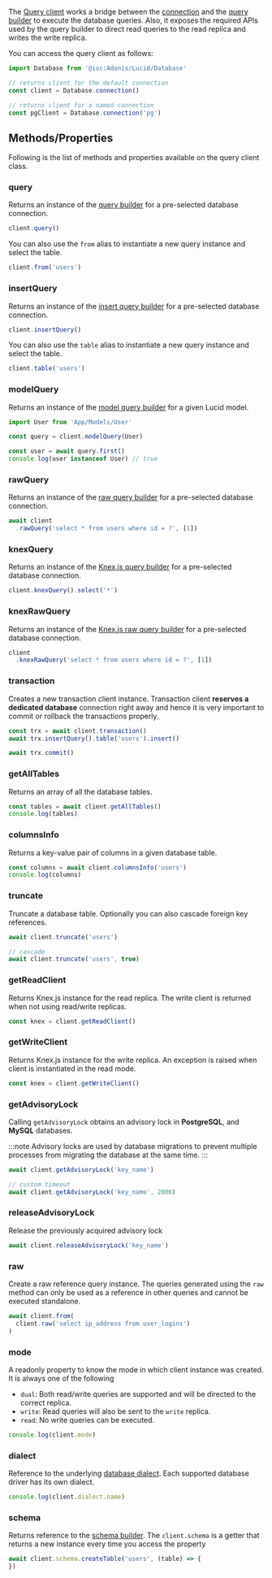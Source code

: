 The [Query client](https://github.com/adonisjs/lucid/blob/efed38908680cca3b288d9b2a123586fab155b1d/src/QueryClient/index.ts#L38) works a bridge between the [connection](/api/database/connection) and the [query builder](/api/database/query-builder) to execute the database queries. Also, it exposes the required APIs used by the query builder to direct read queries to the read replica and writes the write replica.

You can access the query client as follows:

```ts
import Database from '@ioc:Adonis/Lucid/Database'

// returns client for the default connection
const client = Database.connection()

// returns client for a named connection
const pgClient = Database.connection('pg')
```

## Methods/Properties
Following is the list of methods and properties available on the query client class.

### query
Returns an instance of the [query builder](/api/database/query-builder) for a pre-selected database connection.

```ts
client.query()
```

You can also use the `from` alias to instantiate a new query instance and select the table.

```ts
client.from('users')
```

### insertQuery
Returns an instance of the [insert query builder](/api/database/insert-query-builder) for a pre-selected database connection.

```ts
client.insertQuery()
```

You can also use the `table` alias to instantiate a new query instance and select the table.

```ts
client.table('users')
```

### modelQuery
Returns an instance of the [model query builder](/api/database/model-query-builder) for a given Lucid model.

```ts
import User from 'App/Models/User'

const query = client.modelQuery(User)

const user = await query.first()
console.log(user instanceof User) // true
```

### rawQuery
Returns an instance of the [raw query builder](/api/database/raw-query-builder) for a pre-selected database connection.

```ts
await client
  .rawQuery('select * from users where id = ?', [1])
```

### knexQuery
Returns an instance of the [Knex.js query builder](http://knexjs.org/#Builder) for a pre-selected database connection.

```ts
client.knexQuery().select('*')
```

### knexRawQuery
Returns an instance of the [Knex.js raw query builder](http://knexjs.org/#Raw) for a pre-selected database connection.

```ts
client
  .knexRawQuery('select * from users where id = ?', [1])
```

### transaction
Creates a new transaction client instance. Transaction client **reserves a dedicated database** connection right away and hence it is very important to commit or rollback the transactions properly.

```ts
const trx = await client.transaction()
await trx.insertQuery().table('users').insert()

await trx.commit()
```

### getAllTables
Returns an array of all the database tables.

```ts
const tables = await client.getAllTables()
console.log(tables)
```

### columnsInfo
Returns a key-value pair of columns in a given database table.

```ts
const columns = await client.columnsInfo('users')
console.log(columns)
```

### truncate
Truncate a database table. Optionally you can also cascade foreign key references.

```ts
await client.truncate('users')

// cascade
await client.truncate('users', true)
```

### getReadClient
Returns Knex.js instance for the read replica. The write client is returned when not using read/write replicas.

```ts
const knex = client.getReadClient()
```

### getWriteClient
Returns Knex.js instance for the write replica. An exception is raised when client is instantiated in the read mode.

```ts
const knex = client.getWriteClient()
```

### getAdvisoryLock
Calling `getAdvisoryLock` obtains an advisory lock in **PostgreSQL**, and **MySQL** databases.

:::note
Advisory locks are used by database migrations to prevent multiple processes from migrating the database at the same time.
:::

```ts
await client.getAdvisoryLock('key_name')

// custom timeout
await client.getAdvisoryLock('key_name', 2000)
```

### releaseAdvisoryLock
Release the previously acquired advisory lock

```ts
await client.releaseAdvisoryLock('key_name')
```

### raw
Create a raw reference query instance. The queries generated using the `raw` method can only be used as a reference in other queries and cannot be executed standalone.

```ts
await client.from(
  client.raw('select ip_address from user_logins')
)
```

### mode
A readonly property to know the mode in which client instance was created. It is always one of the following

- `dual`: Both read/write queries are supported and will be directed to the correct replica.
- `write`: Read queries will also be sent to the `write` replica.
- `read`: No write queries can be executed.

```ts
console.log(client.mode)
```

### dialect
Reference to the underlying [database dialect](https://github.com/adonisjs/lucid/tree/master/src/Dialects). Each supported database driver has its own dialect.

```ts
console.log(client.dialect.name)
```

### schema
Returns reference to the [schema builder](/api/database/schema). The `client.schema` is a getter that returns a new instance every time you access the property

```ts
await client.schema.createTable('users', (table) => {
})
```

